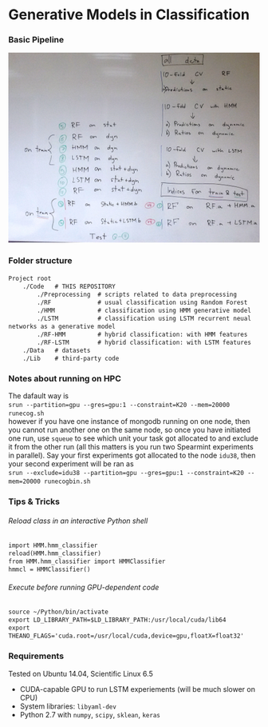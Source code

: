 # Generative Models in Classification

### Basic Pipeline
<img src="Documentation/Figures/models_eleven.jpg" width="728px" />

### Folder structure
```
Project root
    ./Code   # THIS REPOSITORY
        ./Preprocessing  # scripts related to data preprocessing 
        ./RF             # usual classification using Random Forest
        ./HMM            # classification using HMM generative model
        ./LSTM           # classification using LSTM recurrent neual networks as a generative model
        ./RF-HMM         # hybrid classification: with HMM features
        ./RF-LSTM        # hybrid classification: with LSTM features
    ./Data   # datasets
    ./Lib    # third-party code
```

### Notes about running on HPC

The dafault way is  
`srun --partition=gpu --gres=gpu:1 --constraint=K20 --mem=20000 runecog.sh`  
however if you have one instance of mongodb running on one node, then you cannot run another one on the same node, so once you have initiated one run, use `squeue` to see which unit your task got allocated to and exclude it from the other run (all this matters is you run two Spearmint experiments in parallel). Say your first experiments got allocated to the node `idu38`, then your second experiment will be ran as  
`srun --exclude=idu38 --partition=gpu --gres=gpu:1 --constraint=K20 --mem=20000 runecogbin.sh`

### Tips & Tricks

###### Reload class in an interactive Python shell
```
import HMM.hmm_classifier
reload(HMM.hmm_classifier)
from HMM.hmm_classifier import HMMClassifier
hmmcl = HMMClassifier()
```

###### Execute before running GPU-dependent code
```
source ~/Python/bin/activate
export LD_LIBRARY_PATH=$LD_LIBRARY_PATH:/usr/local/cuda/lib64
export THEANO_FLAGS='cuda.root=/usr/local/cuda,device=gpu,floatX=float32'
```

### Requirements
Tested on Ubuntu 14.04, Scientific Linux 6.5
* CUDA-capable GPU to run LSTM experiements (will be much slower on CPU)
* System libraries: `libyaml-dev`
* Python 2.7 with `numpy`, `scipy`, `sklean`, `keras`
